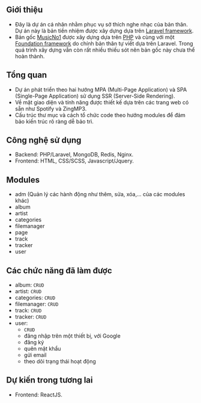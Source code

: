 ## Giới thiệu
+ Đây là dự án cá nhân nhằm phục vụ sở thích nghe nhạc của bản thân. Dự án này là bản tiền nhiệm được xây dựng dựa trên [Laravel framework](https://laravel.com/docs).
+ Bản gốc [MusicNo1](https://github.com/haudevw3/musicno1) được xây dựng dựa trên [PHP](https://www.php.net/docs.php) và cùng với một [Foundation framework](https://github.com/haudevw3/foundation) do chính bản thân tự viết dựa trên Laravel. Trong quá trình xây dựng vẫn còn rất nhiều thiếu sót nên bản gốc này chưa thể hoàn thành.

## Tổng quan
+ Dự án phát triển theo hai hướng MPA (Multi-Page Application) và SPA (Single-Page Application) sử dụng SSR (Server-Side Rendering).
+ Về mặt giao diện và tính năng được thiết kế dựa trên các trang web có sẵn như Spotify và ZingMP3.
+ Cấu trúc thư mục và cách tổ chức code theo hướng modules để đảm bảo kiến trúc rõ ràng dễ bảo trì.

## Công nghệ sử dụng
+ Backend: PHP/Laravel, MongoDB, Redis, Nginx.
+ Frontend: HTML, CSS/SCSS, Javascript/Jquery.

## Modules
+ adm (Quản lý các hành động như thêm, sửa, xóa,... của các modules khác)
+ album
+ artist
+ categories
+ filemanager
+ page
+ track
+ tracker
+ user

## Các chức năng đã làm được
+ album: `CRUD`
+ artist: `CRUD`
+ categories: `CRUD`
+ filemanager: `CRUD`
+ track: `CRUD`
+ tracker: `CRUD`
+ user:
    - `CRUD`
    - đăng nhập trên một thiết bị, với Google
    - đăng ký
    - quên mật khẩu
    - gửi email
    - theo dõi trạng thái hoạt động

## Dự kiến trong tương lai
+ Frontend: ReactJS.

